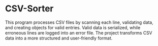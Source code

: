 # CSV-Sorter
This program processes CSV files by scanning each line, validating data, and creating objects for valid entries. Valid data is serialized, while erroneous lines are logged into an error file. The project transforms CSV data into a more structured and user-friendly format.
